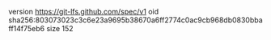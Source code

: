 version https://git-lfs.github.com/spec/v1
oid sha256:803073023c3c6e23a9695b38670a6ff2774c0ac9cb968db0830bbaff14f75eb6
size 152
